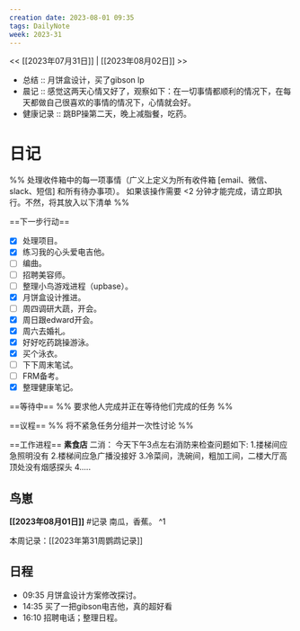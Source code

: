 ```yaml
---
creation date: 2023-08-01 09:35
tags: DailyNote
week: 2023-31
---
```


<< [[2023年07月31日]] | [[2023年08月02日]] >>


- 总结 :: 月饼盒设计，买了gibson lp 
- 晨记 :: 感觉这两天心情又好了，观察如下：在一切事情都顺利的情况下，在每天都做自己很喜欢的事情的情况下，心情就会好。
- 健康记录 :: 跳BP操第二天，晚上减脂餐，吃药。

# 日记
%% 处理收件箱中的每一项事情（广义上定义为所有收件箱 [email、微信、slack、短信] 和所有待办事项）。 如果该操作需要 <2 分钟才能完成，请立即执行。不然，将其放入以下清单 %% 

==下一步行动==

- [x] 处理项目。
- [x] 练习我的心头爱电吉他。
- [ ] 编曲。
- [ ] 招聘美容师。
- [ ] 整理小鸟游戏进程（upbase）。
- [x] 月饼盒设计推进。
- [ ] 周四调研大蔬，开会。
- [x] 周日跟edward开会。
- [x] 周六去婚礼。
- [x] 好好吃药跳操游泳。
- [x] 买个泳衣。
- [ ] 下下周末笔试。
- [ ] FRM备考。
- [x] 整理健康笔记。

==等待中==
%% 要求他人完成并正在等待他们完成的任务 %%

==议程==
%% 将不紧急任务分组并一次性讨论 %%

==工作进程==
**素食店**
二消：
今天下午3点左右消防来检查问题如下:
1.搂梯间应急照明没有
2.楼梯间应急广播没接好
3.冷菜间，洗碗间，粗加工间，二楼大厅高顶处没有烟感探头
4.....
## 鸟崽
**[[2023年08月01日]]**
#记录 南瓜，香蕉。
^1

本周记录：[[2023年第31周鹦鹉记录]]

## 日程
- <time>09:35</time> 月饼盒设计方案修改探讨。
- <time>14:35</time> 买了一把gibson电吉他，真的超好看
- <time>16:10</time> 招聘电话；整理日程。
